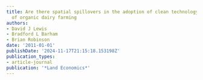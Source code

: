 ```yaml
---
title: Are there spatial spillovers in the adoption of clean technology? The case
  of organic dairy farming
authors:
- David J Lewis
- Bradford L Barham
- Brian Robinson
date: '2011-01-01'
publishDate: '2024-11-17T21:15:18.153198Z'
publication_types:
- article-journal
publication: '*Land Economics*'
---
```

